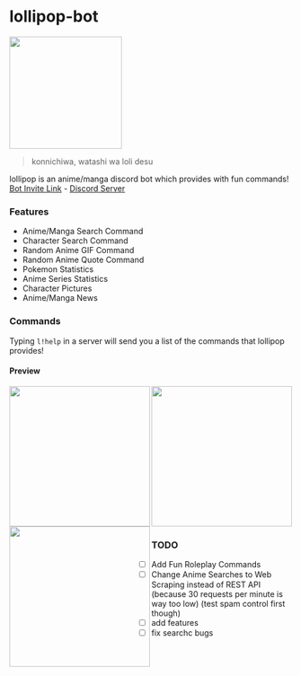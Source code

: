 # lollipop-bot
<img src="https://i.imgur.com/CF6ogNL.jpeg" width=200/>

> konnichiwa, watashi wa loli desu

lollipop is an anime/manga discord bot which provides with fun commands! <br>
[Bot Invite Link](https://discord.com/oauth2/authorize?client_id=919061572649910292&permissions=8&scope=bot) - [Discord Server](https://discord.gg/3ZDpPyR)

### Features
- Anime/Manga Search Command
- Character Search Command
- Random Anime GIF Command
- Random Anime Quote Command
- Pokemon Statistics
- Anime Series Statistics
- Character Pictures
- Anime/Manga News

### Commands
Typing `l!help` in a server will send you a list of the commands that lollipop provides!

#### Preview
<img src="https://user-images.githubusercontent.com/47650058/145750513-d1bf8e3c-f907-4748-a10e-e5a7656dc2bc.png" width=250 align="left" />
<img src="https://user-images.githubusercontent.com/47650058/145750536-b90faff6-ffbf-4f7f-843a-366301065c61.png" width=250 align="left" />
<img src="https://user-images.githubusercontent.com/47650058/145756282-b63eb9bc-f895-41d7-a995-43ad4fd020aa.png" width=250 /> <br>

### TODO
- [ ] Add Fun Roleplay Commands
- [ ] Change Anime Searches to Web Scraping instead of REST API (because 30 requests per minute is way too low) (test spam control first though)
- [ ] add features
- [ ] fix searchc bugs
